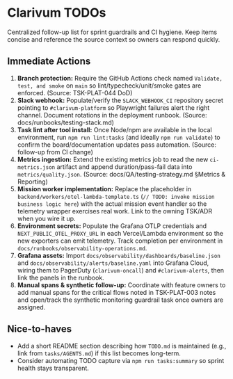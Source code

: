 # Clarivum TODOs

Centralized follow-up list for sprint guardrails and CI hygiene. Keep items concise and reference the source context so owners can respond quickly.

## Immediate Actions

1. **Branch protection:** Require the GitHub Actions check named `Validate, test, and smoke` on `main` so lint/typecheck/unit/smoke gates are enforced. (Source: TSK-PLAT-044 DoD)
2. **Slack webhook:** Populate/verify the `SLACK_WEBHOOK_CI` repository secret pointing to `#clarivum-platform` so Playwright failures alert the right channel. Document rotations in the deployment runbook. (Source: docs/runbooks/testing-stack.md)
3. **Task lint after tool install:** Once Node/npm are available in the local environment, run `npm run lint:tasks` (and ideally `npm run validate`) to confirm the board/documentation updates pass automation. (Source: follow-up from CI change)
4. **Metrics ingestion:** Extend the existing metrics job to read the new `ci-metrics.json` artifact and append duration/pass-fail data into `metrics/quality.json`. (Source: docs/QA/testing-strategy.md §Metrics & Reporting)
5. **Mission worker implementation:** Replace the placeholder in `backend/workers/otel-lambda-template.ts` (`// TODO: invoke mission business logic here`) with the actual mission event handler so the telemetry wrapper exercises real work. Link to the owning TSK/ADR when you wire it up.
6. **Environment secrets:** Populate the Grafana OTLP credentials and `NEXT_PUBLIC_OTEL_PROXY_URL` in each Vercel/Lambda environment so the new exporters can emit telemetry. Track completion per environment in `docs/runbooks/observability-operations.md`.
7. **Grafana assets:** Import `docs/observability/dashboards/baseline.json` and `docs/observability/alerts/baseline.yaml` into Grafana Cloud, wiring them to PagerDuty (`clarivum-oncall`) and `#clarivum-alerts`, then link the panels in the runbook.
8. **Manual spans & synthetic follow-up:** Coordinate with feature owners to add manual spans for the critical flows noted in TSK-PLAT-003 notes and open/track the synthetic monitoring guardrail task once owners are assigned.

## Nice-to-haves

- Add a short README section describing how `TODO.md` is maintained (e.g., link from `tasks/AGENTS.md`) if this list becomes long-term.
- Consider automating TODO capture via `npm run tasks:summary` so sprint health stays transparent.
